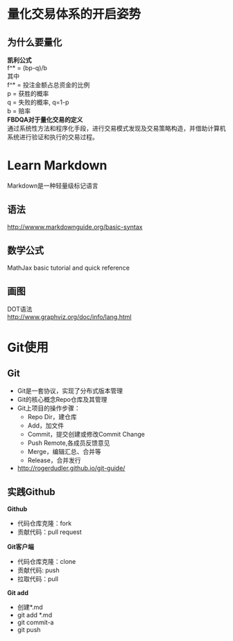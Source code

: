 # 量化交易体系的开启姿势
## 为什么要量化
**凯利公式**  
f^* = (bp-q)/b  
其中  
f^* = 投注金额占总资金的比例  
p = 获胜的概率  
q = 失败的概率, q=1-p  
b = 赔率  
**FBDQA对于量化交易的定义**  
通过系统性方法和程序化手段，进行交易模式发现及交易策略构造，并借助计算机系统进行验证和执行的交易过程。
# Learn Markdown
Markdown是一种轻量级标记语言  
## 语法
http://wwww.markdownguide.org/basic-syntax  
## 数学公式
MathJax basic tutorial and quick reference  
## 画图
DOT语法  
http://www.graphviz.org/doc/info/lang.html  
# Git使用
## Git
- Git是一套协议，实现了分布式版本管理  
- Git的核心概念Repo仓库及其管理
- Git上项目的操作步骤：
    - Repo Dir，建仓库
    - Add，加文件
    - Commit，提交创建或修改Commit Change
    - Push Remote,各成员反馈意见
    - Merge，编辑汇总、合并等
    - Release，合并发行
- http://rogerdudler.github.io/git-guide/
## 实践Github
**Github**  
- 代码仓库克隆：fork
- 贡献代码：pull request  

**Git客户端**  
- 代码仓库克隆：clone
- 贡献代码: push
- 拉取代码：pull  

**Git add**  
- 创建*.md
- git add *.md
- git commit-a
- git push
